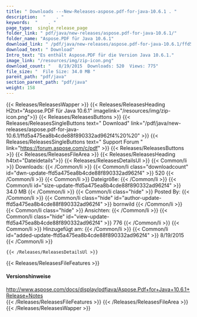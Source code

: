 ```yaml
---
title: " Downloads ---New-Releases-aspose.pdf-for-java-10.6.1 . "
description:  "    . " 
keywords:  "    . " 
page_type:  single_release_page
folder_link: " pdf/java/new-releases/aspose.pdf-for-java-10.6.1/"
folder_name: "Aspose.PDF für Java 10.6.1"
download_link: " /pdf/java/new-releases/aspose.pdf-for-java-10.6.1/ffd5a475ea8b4cde88f890332ad962f4"
download_text: " Download"
Intro_text: "Es enthält Aspose.PDF für die Version Java 10.6.1."
image_link: "/resources/img/zip-icon.png"
download_count: "   8/19/2015  Downloads: 520  Views: 775"
file_size: "  File Size: 34.0 MB "
parent_path: "pdf/java"
section_parent_path: "pdf/java"
weight: 158
---
```


{{< Releases/ReleasesWapper >}}
  {{< Releases/ReleasesHeading H2txt="Aspose.PDF für Java 10.6.1" imagelink="/resources/img/zip-icon.png">}}
  {{< Releases/ReleasesButtons >}}
    {{< Releases/ReleasesSingleButtons text=" Download" link="/pdf/java/new-releases/aspose.pdf-for-java-10.6.1/ffd5a475ea8b4cde88f890332ad962f4%20%20" >}}
    {{< Releases/ReleasesSingleButtons text=" Support Forum " link="https://forum.aspose.com/c/pdf" >}}
  {{< Releases/ReleasesButtons >}}
  {{< Releases/ReleasesFileArea >}}
    {{< Releases/ReleasesHeading h4txt="Dateidetails">}}
    {{< Releases/ReleasesDetailsUl >}}
            {{< Common/li >}} Downloads: {{< /Common/li >}}
      {{< Common/li class="downloadcount" id="dwn-update-ffd5a475ea8b4cde88f890332ad962f4" >}} 520 {{< /Common/li >}}
      {{< Common/li >}} Dateigröße: {{< /Common/li >}}
      {{< Common/li id="size-update-ffd5a475ea8b4cde88f890332ad962f4" >}} 34.0 MB {{< /Common/li >}} 
      {{< Common/li  class="hide" >}} Posted By: {{< /Common/li >}} 
      {{< Common/li class="hide" id="author-update-ffd5a475ea8b4cde88f890332ad962f4" >}} bornwild {{< /Common/li >}}
      {{< Common/li class="hide" >}} Ansichten: {{< /Common/li >}}
      {{< Common/li class="hide" id="view-update-ffd5a475ea8b4cde88f890332ad962f4" >}} 776 {{< /Common/li >}}
      {{< Common/li >}} Hinzugefügt am: {{< /Common/li >}}
      {{< Common/li id="added-update-ffd5a475ea8b4cde88f890332ad962f4" >}} 8/19/2015 {{< /Common/li >}} 

    {{< /Releases/ReleasesDetailsUl >}}

  {{< Releases/ReleasesFileFeatures >}}
      <h4>Versionshinweise</h4><div> <a href="http://www.aspose.com/docs/display/pdfjava/Aspose.Pdf+for+Java+10.6.1+Release+Notes">http://www.aspose.com/docs/display/pdfjava/Aspose.Pdf+for+Java+10.6.1+Release+Notes</a></div>
  {{< /Releases/ReleasesFileFeatures >}}
 {{< /Releases/ReleasesFileArea >}}
{{< /Releases/ReleasesWapper >}}



